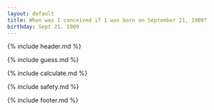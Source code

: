 ```yaml
---
layout: default
title: When was I conceived if I was born on September 21, 1909?
birthday: Sept 21, 1909
---
```


{% include header.md %}

{% include guess.md %}

{% include calculate.md %}

{% include safety.md %}

{% include footer.md %}



